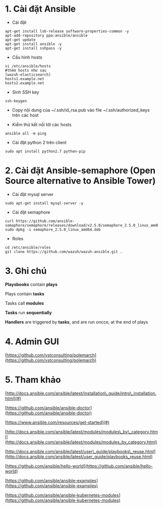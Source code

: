 # 1. Cài đặt Ansible

* Cài đặt

```
apt-get install lsb-release software-properties-common -y
apt-add-repository ppa:ansible/ansible
apt-get update
apt-get install ansible -y
apt-get install sshpass -y
```

* Cấu hình hosts

```
vi /etc/ansible/hosts
#thêm hosts như sau
[wazuh-elasticsearch]
hosts1.example.net
hosts2.example.net
```

* Sinh SSH key

```
ssh-keygen
```

* Copy nội dung của ~/.ssh/id\_rsa.pub  vào file ~/.ssh/authorized\_keys trên các host

* Kiểm thử kết nối tới các hosts

```
ansible all -m ping
```

* Cài đặt python 2 trên client

```
sudo apt install python2.7 python-pip
```

# 2. Cài đặt Ansible-semaphore \(Open Source alternative to Ansible Tower\)

* Cài đặt mysql server

```
sudo apt-get install mysql-server -y
```

* Cài đặt semaphore

```
curl https://github.com/ansible-semaphore/semaphore/releases/download/v2.5.0/semaphore_2.5.0_linux_amd64.deb
sudo dpkg -i semaphore_2.5.0_linux_amd64.deb
```

* Roles

```
cd /etc/ansible/roles
git clone https://github.com/wazuh/wazuh-ansible.git .
```

# 3. Ghi chú

**Playsbooks** contain **plays**

Plays contain **tasks**

Tasks call **modules**

**Tasks** run **sequentially**

**Handlers** are triggered by **tasks**, and are run oncce, at the end of plays

# 4. Admin GUI

[https://github.com/vstconsulting/polemarch](https://github.com/vstconsulting/polemarch)

# 5. Tham khảo

[http://docs.ansible.com/ansible/latest/installation\_guide/intro\_installation.html](#)

[https://github.com/ansible/ansible-doctor](https://github.com/ansible/ansible-doctor)

[https://www.ansible.com/resources/get-started](#)

[http://docs.ansible.com/ansible/latest/modules/modules\_by\_category.html](http://docs.ansible.com/ansible/latest/modules/modules_by_category.html)

[http://docs.ansible.com/ansible/latest/user\_guide/playbooks\_reuse.html](http://docs.ansible.com/ansible/latest/user_guide/playbooks_reuse.html)

[https://github.com/ansible/hello-world](https://github.com/ansible/hello-world)

[https://github.com/ansible/ansible-examples](https://github.com/ansible/ansible-examples)

[https://github.com/ansible/ansible-kubernetes-modules](https://github.com/ansible/ansible-kubernetes-modules)

